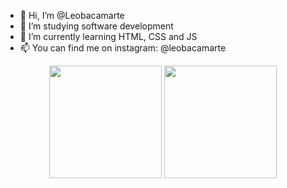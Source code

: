 - 👋 Hi, I’m @Leobacamarte
- 👀 I’m studying software development
- 🌱 I’m currently learning HTML, CSS and JS
- 📫 You can find me on instagram: @leobacamarte

<!---
Leobacamarte/Leobacamarte is a ✨ special ✨ repository because its `README.md` (this file) appears on your GitHub profile.
You can click the Preview link to take a look at your changes.
--->
<!-- GITHUB STATUS -->
<div align="center">
  <img height="180em" src="https://github-readme-stats.vercel.app/api?username=Leobacamarte&show_icons=true&theme=dark&include_all_commits=true&count_private=true"/>
  <img height="180em" src="https://github-readme-stats.vercel.app/api/top-langs/?username=Leobacamarte&layout=compact&langs_count=10&theme=dark"/>

  <!-- TEMAS: dark, radical, merko, gruvbox, tokyonight, onedark, cobalt, synthwave, highcontrast, dracula -->
</div>



